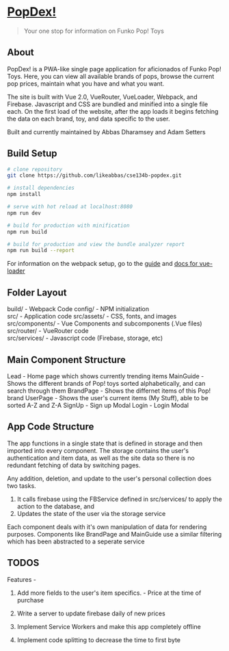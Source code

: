 # [PopDex!](https://popsdex-475f1.firebaseapp.com) 

> Your one stop for information on Funko Pop! Toys

## About


PopDex! is a PWA-like single page application for aficionados of Funko Pop! Toys. Here, you can view all available brands of pops, 
browse the current pop prices, maintain what you have and what you want. 

The site is built with Vue 2.0, VueRouter, VueLoader, Webpack, and Firebase. Javascript and CSS are bundled and minified into 
a single file each. On the first load of the website, after the app loads it begins fetching the data on each brand, toy, and 
data specific to the user. 

Built and currently maintained by Abbas Dharamsey and Adam Setters

## Build Setup

``` bash
# clone repository
git clone https://github.com/likeabbas/cse134b-popdex.git

# install dependencies
npm install

# serve with hot reload at localhost:8080
npm run dev

# build for production with minification
npm run build

# build for production and view the bundle analyzer report
npm run build --report
```
For information on the webpack setup, go to the [guide](http://vuejs-templates.github.io/webpack/) and [docs for vue-loader](http://vuejs.github.io/vue-loader)

## Folder Layout

build/          - Webpack Code 
config/         - NPM initialization  
src/            - Application code 
src/assets/     - CSS, fonts, and images 
src/components/ - Vue Components and subcomponents (.Vue files) 
src/router/     - VueRouter code  
src/services/   - Javascript code (Firebase, storage, etc) 

## Main Component Structure 

Lead        - Home page which shows currently trending items 
MainGuide   - Shows the different brands of Pop! toys sorted alphabetically, and can search through them 
BrandPage   - Shows the differnet items of this Pop! brand 
UserPage    - Shows the user's current items (My Stuff), able to be sorted A-Z and Z-A 
SignUp      - Sign up Modal 
Login       - Login Modal  

## App Code Structure

The app functions in a single state that is defined in storage and then imported into every component. The storage contains the 
user's authentication and item data, as well as the site data so there is no redundant fetching of data by switching pages.

Any addition, deletion, and update to the user's personal collection does two tasks. 
1) It calls firebase using the FBService defined in src/services/ to apply the action to the database, and 
2) Updates the state of the user via the storage service 

Each component deals with it's own manipulation of data for rendering purposes. Components like BrandPage and MainGuide use a similar filtering 
which has been abstracted to a seperate service


## TODOS
Features - 

  1) Add more fields to the user's item specifics. 
    - Price at the time of purchase

  2) Write a server to update firebase daily of new prices 

  3) Implement Service Workers and make this app completely offline 

  4) Implement code splitting to decrease the time to first byte 


